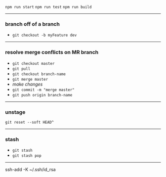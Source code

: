 
`npm run start`
`npm run test`
`npm run build`

---

### branch off of a branch
- `git checkout -b myFeature dev`

---

### resolve merge conflicts on MR branch
- `git checkout master`
- `git pull`
- `git checkout branch-name`
- `git merge master`
- _make changes_
- `git commit -m "merge master"`
- `git push origin branch-name`

---

### unstage
`git reset --soft HEAD^`

---

### stash
- `git stash`
- `git stash pop`

---


ssh-add -K ~/.ssh/id_rsa